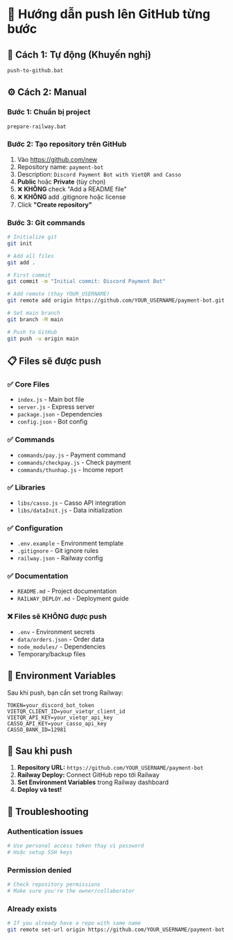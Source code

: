 # 📂 Hướng dẫn push lên GitHub từng bước

## 🚀 Cách 1: Tự động (Khuyến nghị)

```bash
push-to-github.bat
```

## ⚙️ Cách 2: Manual

### Bước 1: Chuẩn bị project
```bash
prepare-railway.bat
```

### Bước 2: Tạo repository trên GitHub
1. Vào https://github.com/new
2. Repository name: `payment-bot`
3. Description: `Discord Payment Bot with VietQR and Casso`
4. **Public** hoặc **Private** (tùy chọn)
5. ❌ **KHÔNG** check "Add a README file"
6. ❌ **KHÔNG** add .gitignore hoặc license
7. Click **"Create repository"**

### Bước 3: Git commands
```bash
# Initialize git
git init

# Add all files
git add .

# First commit
git commit -m "Initial commit: Discord Payment Bot"

# Add remote (thay YOUR_USERNAME)
git remote add origin https://github.com/YOUR_USERNAME/payment-bot.git

# Set main branch
git branch -M main

# Push to GitHub
git push -u origin main
```

## 📋 Files sẽ được push

### ✅ Core Files
- `index.js` - Main bot file
- `server.js` - Express server
- `package.json` - Dependencies
- `config.json` - Bot config

### ✅ Commands
- `commands/pay.js` - Payment command
- `commands/checkpay.js` - Check payment
- `commands/thunhap.js` - Income report

### ✅ Libraries
- `libs/casso.js` - Casso API integration
- `libs/dataInit.js` - Data initialization

### ✅ Configuration
- `.env.example` - Environment template
- `.gitignore` - Git ignore rules
- `railway.json` - Railway config

### ✅ Documentation
- `README.md` - Project documentation
- `RAILWAY_DEPLOY.md` - Deployment guide

### ❌ Files sẽ KHÔNG được push
- `.env` - Environment secrets
- `data/orders.json` - Order data
- `node_modules/` - Dependencies
- Temporary/backup files

## 🔐 Environment Variables

Sau khi push, bạn cần set trong Railway:

```env
TOKEN=your_discord_bot_token
VIETQR_CLIENT_ID=your_vietqr_client_id  
VIETQR_API_KEY=your_vietqr_api_key
CASSO_API_KEY=your_casso_api_key
CASSO_BANK_ID=12981
```

## 🚀 Sau khi push

1. **Repository URL:** `https://github.com/YOUR_USERNAME/payment-bot`
2. **Railway Deploy:** Connect GitHub repo tới Railway
3. **Set Environment Variables** trong Railway dashboard
4. **Deploy và test!**

## 🐛 Troubleshooting

### Authentication issues
```bash
# Use personal access token thay vì password
# Hoặc setup SSH keys
```

### Permission denied
```bash
# Check repository permissions
# Make sure you're the owner/collaborator
```

### Already exists
```bash
# If you already have a repo with same name
git remote set-url origin https://github.com/YOUR_USERNAME/payment-bot.git
```